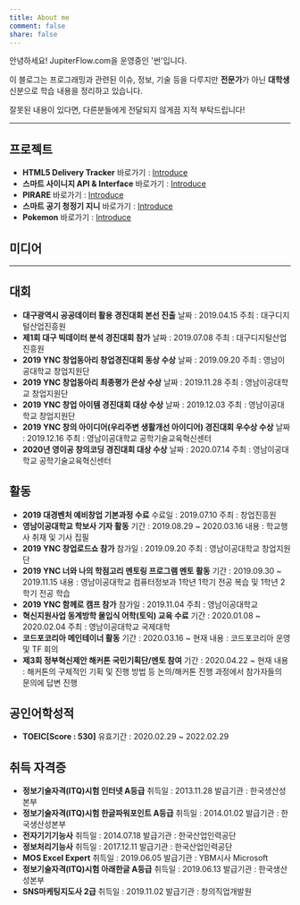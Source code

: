 ```yaml
---
title: About me
comment: false
share: false
---
```

안녕하세요! JupiterFlow.com을 운영중인 '썬'입니다.

이 블로그는 프로그래밍과 관련된 이슈, 정보, 기술 등을 다루지만 **전문가**가 아닌 **대학생** 신분으로 학습 내용을 정리하고 있습니다.

잘못된 내용이 있다면, 다른분들에게 전달되지 않게끔 지적 부탁드립니다!
***
## 프로젝트
* **HTML5 Delivery Tracker**
 바로가기 : [Introduce](https://jupiterflow.com/project/1)
* **스마트 사이니지 API & Interface**
 바로가기 : [Introduce](https://jupiterflow.com/project/2)
* **PIRARE**
 바로가기 : [Introduce](https://jupiterflow.com/project/3)
* **스마트 공기 청정기 지니**
 바로가기 : [Introduce](https://jupiterflow.com/project/4)
* **Pokemon**
 바로가기 : [Introduce](https://jupiterflow.com/project/5)
 
## 미디어
* ****
 
## 대회
* **대구광역시 공공데이터 활용 경진대회 본선 진출**
 날짜 : 2019.04.15
 주최 : 대구디지털산업진흥원
* **제1회 대구 빅데이터 분석 경진대회 참가**
 날짜 : 2019.07.08
 주최 : 대구디지털산업진흥원
* **2019 YNC 창업동아리 창업경진대회 동상 수상**
 날짜 : 2019.09.20
 주최 : 영남이공대학교 창업지원단
* **2019 YNC 창업동아리 최종평가 은상 수상**
 날짜 : 2019.11.28
 주최 : 영남이공대학교 창업지원단
* **2019 YNC 창업 아이템 경진대회 대상 수상**
 날짜 : 2019.12.03
 주최 : 영남이공대학교 창업지원단
* **2019 YNC 창의 아이디어(우리주변 생활개선 아이디어) 경진대회 우수상 수상**
 날짜 : 2019.12.16
 주최 : 영남이공대학교 공학기술교육혁신센터
* **2020년 영이공 창의코딩 경진대회 대상 수상**
 날짜 : 2020.07.14
 주최 : 영남이공대학교 공학기술교육혁신센터
 
## 활동
* **2019 대경벤처 예비창업 기본과정 수료**
 수료일 : 2019.07.10
 주최 : 창업진흥원
* **영남이공대학교 학보사 기자 활동**
 기간 : 2019.08.29 ~ 2020.03.16
 내용 : 학교행사 취재 및 기사 집필
* **2019 YNC 창업로드쇼 참가**
 참가일 : 2019.09.20
 주최 : 영남이공대학교 창업지원단
* **2019 YNC 너와 나의 학점고리 멘토링 프로그램 멘토 활동**
 기간 : 2019.09.30 ~ 2019.11.15
 내용 : 영남이공대학교 컴퓨터정보과 1학년 1학기 전공 복습 및 1학년 2학기 전공 학습
* **2019 YNC 함께로 캠프 참가**
 참가일 : 2019.11.04
 주최 : 영남이공대학교
* **혁신지원사업 동계방학 몰입식 어학(토익) 교육 수료**
 기간 : 2020.01.08 ~ 2020.02.04
 주최 : 영남이공대학교 국제대학
* **코드포코리아 메인테이너 활동**
 기간 : 2020.03.16 ~ 현재
 내용 : 코드포코리아 운영 및 TF 회의
* **제3회 정부혁신제안 해커톤 국민기획단/멘토 참여**
 기간 : 2020.04.22 ~ 현재
 내용 : 해커톤의 구체적인 기획 및 진행 방법 등 논의/해커톤 진행 과정에서 참가자들의 문의에 답변 진행  
 
## 공인어학성적
* **TOEIC[Score : 530]**
 유효기간 : 2020.02.29 ~ 2022.02.29

## 취득 자격증
* **정보기술자격(ITQ)시험 인터넷 A등급**
 취득일 : 2013.11.28
 발급기관 : 한국생산성본부
* **정보기술자격(ITQ)시험 한글파워포인트 A등급**
 취득일 : 2014.01.02
 발급기관 : 한국생산성본부
* **전자기기기능사**
 취득일 : 2014.07.18
 발급기관 : 한국산업인력공단
* **정보처리기능사**
 취득일 : 2017.12.11
 발급기관 : 한국산업인력공단
* **MOS Excel Expert**
 취득일 : 2019.06.05
 발급기관 : YBM시사 Microsoft
* **정보기술자격(ITQ)시험 아래한글 A등급**
 취득일 : 2019.06.13
 발급기관 : 한국생산성본부
* **SNS마케팅지도사 2급**
 취득일 : 2019.11.02
 발급기관 : 창의직업개발원